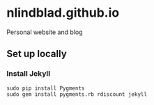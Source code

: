 # nlindblad.github.io
Personal website and blog

## Set up locally

### Install Jekyll

    sudo pip install Pygments
    sudo gem install pygments.rb rdiscount jekyll
